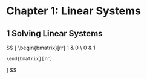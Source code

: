 # Chapter 1: Linear Systems
## 1 Solving Linear Systems

$$
\[
    \begin{bmatrix}[rr]
    1 & 0 \\ 0 & 1
        
    \end{bmatrix}[rr]
\] $$
